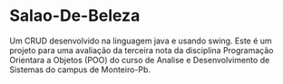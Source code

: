 # Salao-De-Beleza

Um CRUD desenvolvido na linguagem java e usando swing.
Este é um projeto para uma avaliação da terceira nota da disciplina Programação Orientara a Objetos (POO) do curso de Analise e Desenvolvimento de Sistemas do campus de Monteiro-Pb. 
